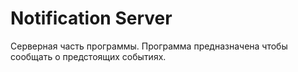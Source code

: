 Notification Server
==================

Серверная часть программы.
Программа предназначена чтобы сообщать о предстоящих событиях.